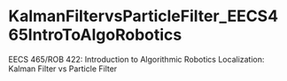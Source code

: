 # KalmanFiltervsParticleFilter_EECS465IntroToAlgoRobotics
EECS 465/ROB 422: Introduction to Algorithmic Robotics Localization: Kalman Filter vs Particle Filter
